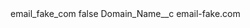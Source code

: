 <?xml version="1.0" encoding="UTF-8"?>
<CustomMetadata xmlns="http://soap.sforce.com/2006/04/metadata" xmlns:xsi="http://www.w3.org/2001/XMLSchema-instance" xmlns:xsd="http://www.w3.org/2001/XMLSchema">
    <label>email_fake_com</label>
    <protected>false</protected>
    <values>
        <field>Domain_Name__c</field>
        <value xsi:type="xsd:string">email-fake.com</value>
    </values>
</CustomMetadata>

